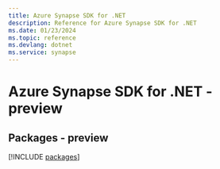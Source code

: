 ```yaml
---
title: Azure Synapse SDK for .NET
description: Reference for Azure Synapse SDK for .NET
ms.date: 01/23/2024
ms.topic: reference
ms.devlang: dotnet
ms.service: synapse
---
```

# Azure Synapse SDK for .NET - preview
## Packages - preview
[!INCLUDE [packages](synapse-index.md)]